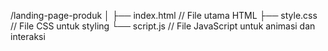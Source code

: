 /landing-page-produk
│
├── index.html    // File utama HTML
├── style.css     // File CSS untuk styling
└── script.js     // File JavaScript untuk animasi dan interaksi